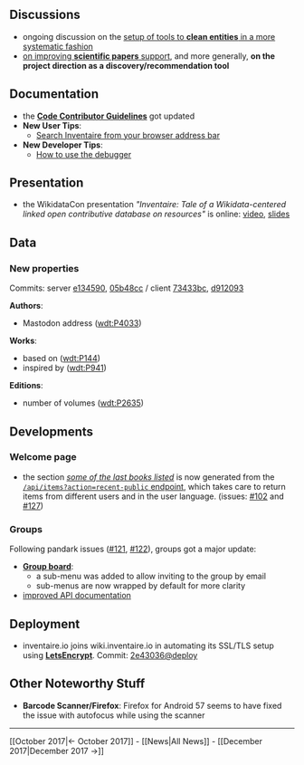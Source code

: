 <!-- LANG:EN, title="November 2017"-->

## Discussions
* ongoing discussion on the [setup of tools to **clean entities** in a more systematic fashion](https://github.com/inventaire/inventaire/issues/129)
* [on improving **scientific papers** support](https://twitter.com/andrawaag/status/936027866101420032), and more generally, **on the project direction as a discovery/recommendation tool**

## Documentation
- the [**Code Contributor Guidelines**](https://github.com/inventaire/inventaire/wiki/Code-Contributor-Guidelines) got updated
- **New User Tips**:
  - [Search Inventaire from your browser address bar](https://wiki.inventaire.io/wiki/Add-Inventaire-to-your-browser-search-engines)
- **New Developer Tips**:
  - [How to use the debugger](https://github.com/inventaire/inventaire/wiki/Use-the-debugger#server-side)

## Presentation
- the WikidataCon presentation *"Inventaire: Tale of a Wikidata-centered linked open contributive database on resources"* is online: [video](https://www.youtube.com/watch?v=nlxWy8ombEM&t=5m50s), [slides](https://hackmd.io/p/SJGdXy-RZ)

## Data
### New properties
Commits: server [e134590](http://github.com/inventaire/inventaire/commit/e134590), [05b48cc](http://github.com/inventaire/inventaire/commit/05b48cc) / client [73433bc](http://github.com/inventaire/inventaire-client/commit/73433bc), [d912093](http://github.com/inventaire/inventaire-client/commit/d912093)

**Authors**:
- Mastodon address ([wdt:P4033](https://www.wikidata.org/wiki/Property:P4033))

**Works**:
- based on ([wdt:P144](https://www.wikidata.org/wiki/Property:P144))
- inspired by ([wdt:P941](https://www.wikidata.org/wiki/Property:P941))

**Editions**:
- number of volumes ([wdt:P2635](https://www.wikidata.org/wiki/Property:P2635))

## Developments
### Welcome page
- the section [*some of the last books listed*](http://inventaire.io/welcome) is now generated from the [`/api/items?action=recent-public` endpoint](https://github.com/inventaire/inventaire/blob/bbc70f2/server/controllers/items/recent_public.coffee), which takes care to return items from different users and in the user language. (issues: [#102](https://github.com/inventaire/inventaire/issues/102) and [#127](https://github.com/inventaire/inventaire/issues/127))

### Groups
Following pandark issues ([#121](https://github.com/inventaire/inventaire/issues/121), [#122](https://github.com/inventaire/inventaire/issues/122)), groups got a major update:
- [**Group board**](https://inventaire.io/network/groups/settings):
  - a sub-menu was added to allow inviting to the group by email
  - sub-menus are now wrapped by default for more clarity
- [improved API documentation](https://api.inventaire.io/#/Groups)

## Deployment
 * inventaire.io joins wiki.inventaire.io in automating its SSL/TLS setup using [**LetsEncrypt**](https://letsencrypt.org). Commit: [2e43036@deploy](https://github.com/inventaire/inventaire-deploy/commit/2e43036)

## Other Noteworthy Stuff
*  **Barcode Scanner/Firefox**: Firefox for Android 57 seems to have fixed the issue with autofocus while using the scanner

<hr>

[[October 2017|← October 2017]] - [[News|All News]] - [[December 2017|December 2017 →]]